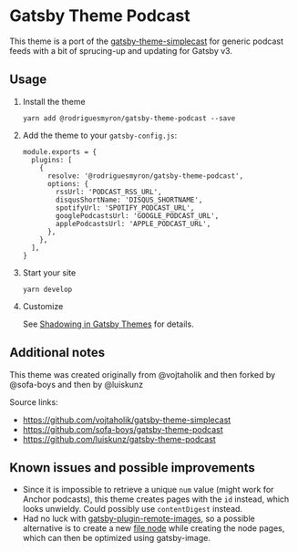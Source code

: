 # Gatsby Theme Podcast

This theme is a port of the [gatsby-theme-simplecast](https://gatsby-theme-simplecast.netlify.app) for generic podcast feeds with a bit of sprucing-up and updating for Gatsby v3.

## Usage

1. Install the theme

   ```
   yarn add @rodriguesmyron/gatsby-theme-podcast --save
   ```

2. Add the theme to your `gatsby-config.js`:

   ```
   module.exports = {
     plugins: [
       {
         resolve: '@rodriguesmyron/gatsby-theme-podcast',
         options: {
           rssUrl: 'PODCAST_RSS_URL',
           disqusShortName: 'DISQUS_SHORTNAME',
           spotifyUrl: 'SPOTIFY_PODCAST_URL',
           googlePodcastsUrl: 'GOOGLE_PODCAST_URL',
           applePodcastsUrl: 'APPLE_PODCAST_URL',
         },
       },
     ],
   }
   ```

3. Start your site

   ```
   yarn develop
   ```

4. Customize

   See [Shadowing in Gatsby Themes](https://www.gatsbyjs.org/docs/themes/shadowing/) for details.

## Additional notes

This theme was created originally from @vojtaholik and then forked by @sofa-boys and then by @luiskunz

Source links:

- https://github.com/vojtaholik/gatsby-theme-simplecast
- https://github.com/sofa-boys/gatsby-theme-podcast
- https://github.com/luiskunz/gatsby-theme-podcast

## Known issues and possible improvements
- Since it is impossible to retrieve a unique `num` value (might work for Anchor podcasts), this theme creates pages with the `id` instead, which looks unwieldy. Could possibly use `contentDigest` instead.
- Had no luck with [gatsby-plugin-remote-images](https://github.com/graysonhicks/gatsby-plugin-remote-images), so a possible alternative is to create a new [file node](https://egghead.io/lessons/gatsby-optimize-remote-images-in-a-gatsby-source-plugin) while creating the node pages, which can then be optimized using gatsby-image.
